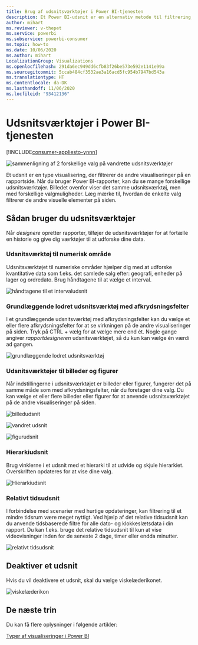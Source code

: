 ```yaml
---
title: Brug af udsnitsværktøjer i Power BI-tjenesten
description: Et Power BI-udsnit er en alternativ metode til filtrering, som begrænser den del af datasættet, der vises i andre visualiseringer i en rapport.
author: mihart
ms.reviewer: v-thepet
ms.service: powerbi
ms.subservice: powerbi-consumer
ms.topic: how-to
ms.date: 10/06/2020
ms.author: mihart
LocalizationGroup: Visualizations
ms.openlocfilehash: 291da6ec949dd6cfb83f26be573e592e1141e99a
ms.sourcegitcommit: 5ccab484cf3532ae3a16acd5fc954b7947bd543a
ms.translationtype: HT
ms.contentlocale: da-DK
ms.lasthandoff: 11/06/2020
ms.locfileid: "93412136"
---
```

# <a name="slicers-in-the-power-bi-service"></a>Udsnitsværktøjer i Power BI-tjenesten

[!INCLUDE[consumer-appliesto-ynnn](../includes/consumer-appliesto-yynn.md)]

![sammenligning af 2 forskellige valg på vandrette udsnitsværktøjer](media/end-user-slicer/power-bi-slider.png)

Et udsnit er en type visualisering, der filtrerer de andre visualiseringer på en rapportside. Når du bruger Power BI-rapporter, kan du se mange forskellige udsnitsværktøjer. Billedet ovenfor viser det samme udsnitsværktøj, men med forskellige valgmuligheder. Læg mærke til, hvordan de enkelte valg filtrerer de andre visuelle elementer på siden.  


## <a name="how-to-use-slicers"></a>Sådan bruger du udsnitsværktøjer
Når *designere* opretter rapporter, tilføjer de udsnitsværktøjer for at fortælle en historie og give dig værktøjer til at udforske dine data.

### <a name="numeric-range-slicer"></a>Udsnitsværktøj til numerisk område
 Udsnitsværktøjet til numeriske områder hjælper dig med at udforske kvantitative data som f.eks. det samlede salg efter: geografi, enheder på lager og ordredato. Brug håndtagene til at vælge et interval. 

![håndtagene til et intervaludsnit](media/end-user-slicer/power-bi-handles.png)

### <a name="basic-vertical-checkbox-slicer"></a>Grundlæggende lodret udsnitsværktøj med afkrydsningsfelter

I et grundlæggende udsnitsværktøj med afkrydsningsfelter kan du vælge et eller flere afkrydsningsfelter for at se virkningen på de andre visualiseringer på siden. Tryk på CTRL + vælg for at vælge mere end ét. Nogle gange angiver *rapportdesigneren* udsnitsværktøjet, så du kun kan vælge én værdi ad gangen. 

![grundlæggende lodret udsnitsværktøj](media/end-user-slicer/power-bi-basic.png)

### <a name="image-and-shape-slicers"></a>Udsnitsværktøjer til billeder og figurer
Når indstillingerne i udsnitsværktøjet er billeder eller figurer, fungerer det på samme måde som med afkrydsningsfelter, når du foretager dine valg. Du kan vælge et eller flere billeder eller figurer for at anvende udsnitsværktøjet på de andre visualiseringer på siden. 

![billedudsnit](media/end-user-slicer/power-bi-image.png)    

![vandret udsnit](media/end-user-slicer/power-bi-horizontal.png)    

![figurudsnit](media/end-user-slicer/power-bi-boxes.png)

### <a name="hierarchy-slicer"></a>Hierarkiudsnit

Brug vinklerne i et udsnit med et hierarki til at udvide og skjule hierarkiet. Overskriften opdateres for at vise dine valg.

![Hierarkiudsnit](media/end-user-slicer/power-bi-hierarchy.png)

### <a name="relative-time-slicer"></a>Relativt tidsudsnit
I forbindelse med scenarier med hurtige opdateringer, kan filtrering til et mindre tidsrum være meget nyttigt.
Ved hjælp af det relative tidsudsnit kan du anvende tidsbaserede filtre for alle dato- og klokkeslætsdata i din rapport. Du kan f.eks. bruge det relative tidsudsnit til kun at vise videovisninger inden for de seneste 2 dage, timer eller endda minutter. 

![relativt tidsudsnit](media/end-user-slicer/power-bi-relative-time.png)

## <a name="deactivate-a-slicer"></a>Deaktiver et udsnit
Hvis du vil deaktivere et udsnit, skal du vælge viskelæderikonet.

![viskelæderikon](media/end-user-slicer/power-bi-eraser.png)

## <a name="next-steps"></a>De næste trin
Du kan få flere oplysninger i følgende artikler:

[Typer af visualiseringer i Power BI](end-user-visualizations.md)

